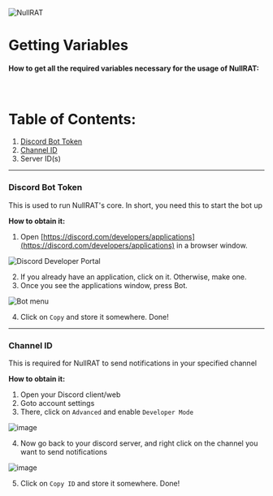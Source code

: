 ![NullRAT](https://user-images.githubusercontent.com/70959549/150108231-0c8a8b30-a3cf-4a94-8712-2277cd833731.png)

<h1 align=left>Getting Variables</h1>
<h4 align=left><b>How to get all the required variables necessary for the usage of NullRAT:</b></h4>
</br>
<h1>Table of Contents:</h2>

1. [Discord Bot Token](https://github.com/NullCode1337/NullRAT/blob/source/Getting%20Variables.md#discord-bot-token)
2. [Channel ID](https://github.com/NullCode1337/NullRAT/blob/source/Getting%20Variables.md#copy-id)
3. Server ID(s)

---
<h3>Discord Bot Token</h3>

This is used to run NullRAT's core. In short, you need this to start the bot up

**How to obtain it:**

1. Open [https://discord.com/developers/applications](https://discord.com/developers/applications) in a browser window.

![Discord Developer Portal](https://user-images.githubusercontent.com/70959549/150104339-5b6edaf2-26ec-4438-9d08-cd82473db39e.png)

2. If you already have an application, click on it. Otherwise, make one.
3. Once you see the applications window, press Bot.

![Bot menu](https://user-images.githubusercontent.com/70959549/150104882-e3cd331b-82d1-4504-8cd6-ee02bf3cac98.png)

4. Click on `Copy` and store it somewhere. Done!

---

<h3>Channel ID</h3>

This is required for NullRAT to send notifications in your specified channel

**How to obtain it:**

1. Open your Discord client/web
2. Goto account settings
3. There, click on `Advanced` and enable `Developer Mode`

![image](https://user-images.githubusercontent.com/70959549/150111475-d1cd44c1-98e2-4dd6-be07-90b87df7f624.png)

4. Now go back to your discord server, and right click on the channel you want to send notifications

![image](https://user-images.githubusercontent.com/70959549/150112161-5ba2ac87-7311-4fa7-96ee-717ec369bfb9.png)

5. Click on `Copy ID` and store it somewhere. Done!
